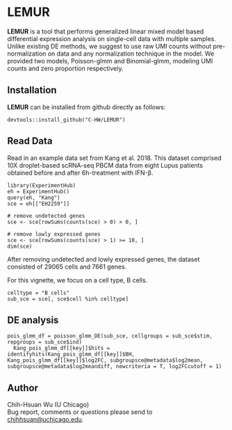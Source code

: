 # LEMUR

**LEMUR** is a tool that performs generalized linear mixed model based differential expression analysis on single-cell data with multiple samples. Unlike existing DE methods, we suggest to use raw UMI counts without pre-normalization on data and any normalization technique in the model. We provided two models, Poisson-glmm and Binomial-glmm, modeling UMI counts and zero proportion respectively.

## Installation

**LEMUR** can be installed from github directly as follows:
```{r}
devtools::install_github("C-HW/LEMUR")
```

## Read Data
Read in an example data set from Kang et al. 2018. This dataset comprised 10X droplet-based scRNA-seq PBCM data from eight Lupus patients obtained before and after 6h-treatment with IFN-β. 
```{r}
library(ExperimentHub)
eh = ExperimentHub()
query(eh, "Kang")
sce = eh[["EH2259"]]

# remove undetected genes
sce <- sce[rowSums(counts(sce) > 0) > 0, ]

# remove lowly expressed genes
sce <- sce[rowSums(counts(sce) > 1) >= 10, ]
dim(sce)
```
After removing undetected and lowly expressed genes, the dataset consisted of 29065 cells and 7661 genes. 

For this vignette, we focus on a cell type, B cells.
```{r}
celltype = "B cells"
sub_sce = sce[, sce$cell %in% celltype]
```

## DE analysis

```{r}
pois_glmm_df = poisson_glmm_DE(sub_sce, cellgroups = sub_sce$stim, repgroups = sub_sce$ind)
  Kang_pois_glmm_df[[key]]$hits = identifyhits(Kang_pois_glmm_df[[key]]$BH, Kang_pois_glmm_df[[key]]$log2FC, subgroupsce@metadata$log2mean, subgroupsce@metadata$log2meandiff, newcriteria = T, log2FCcutoff = 1)
```

## Author
Chih-Hsuan Wu (U Chicago)    
Bug report, comments or questions please send to chihhsuan@uchicago.edu.
